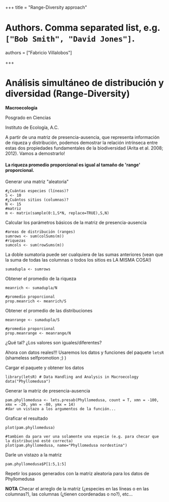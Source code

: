 +++
title = "Range-Diversity approach"

# Authors. Comma separated list, e.g. `["Bob Smith", "David Jones"]`.
authors = ["Fabricio Villalobos"]

  
+++

# Análisis simultáneo de distribución y diversidad (Range-Diversity)

**Macroecología**

Posgrado en Ciencias

Instituto de Ecología, A.C.

A partir de una matriz de presencia-ausencia, que representa información de riqueza y distribución, podemos demostrar la relación intrínseca entre estas dos propiedades fundamentales de la biodiversidad (Arita et al. 2008; 2012). Vamos a demostrarlo!

#### La riqueza promedio proporcional es igual al tamaño de 'range' proporcional.

Generar una matriz "aleatoria"
```{r eval=FALSE}
#¿Cuántas especies (líneas)?
S <- 10
#¿Cuántos sitios (columnas)?
N <- 15
#matriz
m <- matrix(sample(0:1,S*N, replace=TRUE),S,N)
```

Calcular los parámetros básicos de la matriz de presencia-ausencia
```{r eval=FALSE}
#areas de distribución (ranges)
sumrows <- sum(colSums(m))
#riquezas
sumcols <- sum(rowSums(m))
```

La doble sumatoria puede ser cualquiera de las sumas anteriores (vean que la suma de todas las columnas o todos los sitios es LA MISMA COSA!)
```{r eval=FALSE}
sumadupla <- sumrows
```

Obtener el promedio de la riqueza 
```{r eval=FALSE}
meanrich <- sumadupla/N

#promedio proporcional
prop.meanrich <- meanrich/S
```

Obtener el promedio de las distribuciones
```{r eval=FALSE}
meanrange <- sumadupla/S

#promedio proporcional
prop.meanrange <- meanrange/N
```
¿Qué tal? ¿Los valores son iguales/diferentes?

Ahora con datos reales!!! Usaremos los datos y funciones del paquete `letsR` (shameless selfpromotion ;) )

Cargar el paquete y obtener los datos
```{r eval=FALSE}
library(letsR) # Data Handling and Analysis in Macroecology
data("Phyllomedusa")
```

Generar la matriz de presencia-ausencia
```{r eval=FALSE}
pam.phyllomedusa <- lets.presab(Phyllomedusa, count = T, xmn = -100, xmx = -20, ymn = -80, ymx = 14)
#dar un vistazo a los argumentos de la función...
```

Graficar el resultado
```{r eval=FALSE}
plot(pam.phyllomedusa)

#tambien da para ver una solamente una especie (e.g. para checar que la distribucinó esté correcta)
plot(pam.phyllomedusa, name="Phyllomedusa nordestina")
```

Darle un vistazo a la matriz
```{r eval=FALSE}
pam.phyllomedusa$P[1:5,1:5]
```

Repetir los pasos generados con la matriz aleatoria para los datos de Phyllomedusa

**NOTA** Checar el arreglo de la matriz (¿especies en las líneas o en las columnas?), las columnas (¿tienen coordenadas o no?), etc...
